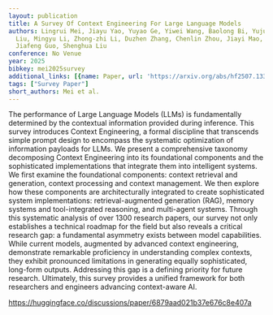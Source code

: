 ```yaml
---
layout: publication
title: A Survey Of Context Engineering For Large Language Models
authors: Lingrui Mei, Jiayu Yao, Yuyao Ge, Yiwei Wang, Baolong Bi, Yujun Cai, Jiazhi
  Liu, Mingyu Li, Zhong-zhi Li, Duzhen Zhang, Chenlin Zhou, Jiayi Mao, Tianze Xia,
  Jiafeng Guo, Shenghua Liu
conference: No Venue
year: 2025
bibkey: mei2025survey
additional_links: [{name: Paper, url: 'https://arxiv.org/abs/hf2507.13334'}]
tags: ["Survey Paper"]
short_authors: Mei et al.
---
```

The performance of Large Language Models (LLMs) is fundamentally determined by the contextual information provided during inference. This survey introduces Context Engineering, a formal discipline that transcends simple prompt design to encompass the systematic optimization of information payloads for LLMs. We present a comprehensive taxonomy decomposing Context Engineering into its foundational components and the sophisticated implementations that integrate them into intelligent systems. We first examine the foundational components: context retrieval and generation, context processing and context management. We then explore how these components are architecturally integrated to create sophisticated system implementations: retrieval-augmented generation (RAG), memory systems and tool-integrated reasoning, and multi-agent systems. Through this systematic analysis of over 1300 research papers, our survey not only establishes a technical roadmap for the field but also reveals a critical research gap: a fundamental asymmetry exists between model capabilities. While current models, augmented by advanced context engineering, demonstrate remarkable proficiency in understanding complex contexts, they exhibit pronounced limitations in generating equally sophisticated, long-form outputs. Addressing this gap is a defining priority for future research. Ultimately, this survey provides a unified framework for both researchers and engineers advancing context-aware AI.

https://huggingface.co/discussions/paper/6879aad021b37e676c8e407a